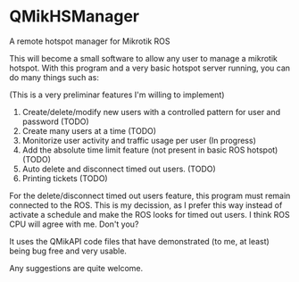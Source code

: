 # QMikHSManager
A remote hotspot manager for Mikrotik ROS

This will become a small software to allow any user to manage a mikrotik hotspot.
With this program and a very basic hotspot server running, you can do many things such as:

(This is a very preliminar features I'm willing to implement)
1. Create/delete/modify new users with a controlled pattern for user and password (TODO)
2. Create many users at a time (TODO)
3. Monitorize user activity and traffic usage per user (In progress)
4. Add the absolute time limit feature (not present in basic ROS hotspot) (TODO)
5. Auto delete and disconnect timed out users. (TODO)
6. Printing tickets (TODO)

For the delete/disconnect timed out users feature, this program must remain connected to the ROS.
This is my decission, as I prefer this way instead of activate a schedule and make the ROS looks
for timed out users. I think ROS CPU will agree with me. Don't you?

It uses the QMikAPI code files that have demonstrated (to me, at least) being bug free and very usable.

Any suggestions are quite welcome.
